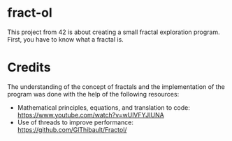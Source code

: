 # fract-ol
This project from 42 is about creating a small fractal exploration program. First, you have to know what a fractal is.

# Credits

The understanding of the concept of fractals and the implementation of the program was done with the help of the following resources:
* Mathematical principles, equations, and translation to code: https://www.youtube.com/watch?v=wUlVFYJIUNA
* Use of threads to improve performance: https://github.com/GlThibault/Fractol/
